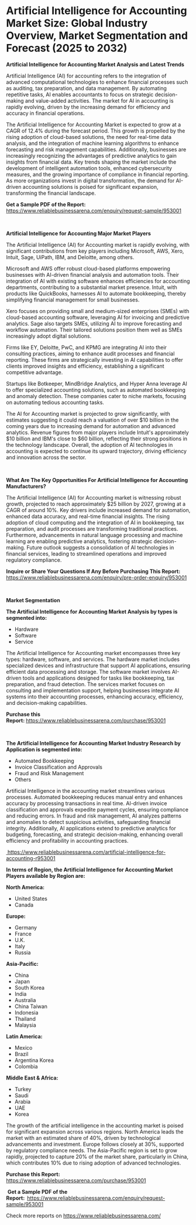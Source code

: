 <p><h1>Artificial Intelligence for Accounting Market Size: Global Industry Overview, Market Segmentation and Forecast (2025 to 2032)</h1></p><p><strong>Artificial Intelligence for Accounting Market Analysis and Latest Trends</strong></p>
<p><p>Artificial Intelligence (AI) for accounting refers to the integration of advanced computational technologies to enhance financial processes such as auditing, tax preparation, and data management. By automating repetitive tasks, AI enables accountants to focus on strategic decision-making and value-added activities. The market for AI in accounting is rapidly evolving, driven by the increasing demand for efficiency and accuracy in financial operations.</p><p>The Artificial Intelligence for Accounting Market is expected to grow at a CAGR of 12.4% during the forecast period. This growth is propelled by the rising adoption of cloud-based solutions, the need for real-time data analysis, and the integration of machine learning algorithms to enhance forecasting and risk management capabilities. Additionally, businesses are increasingly recognizing the advantages of predictive analytics to gain insights from financial data. Key trends shaping the market include the development of intelligent automation tools, enhanced cybersecurity measures, and the growing importance of compliance in financial reporting. As more organizations invest in digital transformation, the demand for AI-driven accounting solutions is poised for significant expansion, transforming the financial landscape.</p></p>
<p><strong>Get a Sample PDF of the Report:&nbsp;</strong> <a href="https://www.reliablebusinessarena.com/enquiry/request-sample/953001?utm_campaign=2793&utm_medium=2&utm_source=Github&utm_content=ia&utm_term=07032025&utm_id=artificial-intelligence-for-accounting">https://www.reliablebusinessarena.com/enquiry/request-sample/953001</a></p>
<p>&nbsp;</p>
<p><strong>Artificial Intelligence for Accounting Major Market Players</strong></p>
<p><p>The Artificial Intelligence (AI) for Accounting market is rapidly evolving, with significant contributions from key players including Microsoft, AWS, Xero, Intuit, Sage, UiPath, IBM, and Deloitte, among others. </p><p>Microsoft and AWS offer robust cloud-based platforms empowering businesses with AI-driven financial analysis and automation tools. Their integration of AI with existing software enhances efficiencies for accounting departments, contributing to a substantial market presence. Intuit, with products like QuickBooks, harnesses AI to automate bookkeeping, thereby simplifying financial management for small businesses. </p><p>Xero focuses on providing small and medium-sized enterprises (SMEs) with cloud-based accounting software, leveraging AI for invoicing and predictive analytics. Sage also targets SMEs, utilizing AI to improve forecasting and workflow automation. Their tailored solutions position them well as SMEs increasingly adopt digital solutions.</p><p>Firms like EY, Deloitte, PwC, and KPMG are integrating AI into their consulting practices, aiming to enhance audit processes and financial reporting. These firms are strategically investing in AI capabilities to offer clients improved insights and efficiency, establishing a significant competitive advantage.</p><p>Startups like Botkeeper, MindBridge Analytics, and Hyper Anna leverage AI to offer specialized accounting solutions, such as automated bookkeeping and anomaly detection. These companies cater to niche markets, focusing on automating tedious accounting tasks.</p><p>The AI for Accounting market is projected to grow significantly, with estimates suggesting it could reach a valuation of over $10 billion in the coming years due to increasing demand for automation and advanced analytics. Revenue figures from major players include Intuit's approximately $10 billion and IBM's close to $60 billion, reflecting their strong positions in the technology landscape. Overall, the adoption of AI technologies in accounting is expected to continue its upward trajectory, driving efficiency and innovation across the sector.</p></p>
<p>&nbsp;</p>
<p><strong>What Are The Key Opportunities For Artificial Intelligence for Accounting Manufacturers?</strong></p>
<p><p>The Artificial Intelligence (AI) for Accounting market is witnessing robust growth, projected to reach approximately $25 billion by 2027, growing at a CAGR of around 10%. Key drivers include increased demand for automation, enhanced data accuracy, and real-time financial insights. The rising adoption of cloud computing and the integration of AI in bookkeeping, tax preparation, and audit processes are transforming traditional practices. Furthermore, advancements in natural language processing and machine learning are enabling predictive analytics, fostering strategic decision-making. Future outlook suggests a consolidation of AI technologies in financial services, leading to streamlined operations and improved regulatory compliance.</p></p>
<p><strong>Inquire or Share Your Questions If Any Before Purchasing This Report:</strong> <a href="https://www.reliablebusinessarena.com/enquiry/pre-order-enquiry/953001?utm_campaign=2793&utm_medium=2&utm_source=Github&utm_content=ia&utm_term=07032025&utm_id=artificial-intelligence-for-accounting">https://www.reliablebusinessarena.com/enquiry/pre-order-enquiry/953001</a></p>
<p>&nbsp;</p>
<p><strong>Market Segmentation</strong></p>
<p><strong>The Artificial Intelligence for Accounting Market Analysis by types is segmented into:</strong></p>
<p><ul><li>Hardware</li><li>Software</li><li>Service</li></ul></p>
<p><p>The Artificial Intelligence for Accounting market encompasses three key types: hardware, software, and services. The hardware market includes specialized devices and infrastructure that support AI applications, ensuring efficient data processing and storage. The software market involves AI-driven tools and applications designed for tasks like bookkeeping, tax preparation, and fraud detection. The services market focuses on consulting and implementation support, helping businesses integrate AI systems into their accounting processes, enhancing accuracy, efficiency, and decision-making capabilities.</p></p>
<p><strong>Purchase this Report:&nbsp;</strong><a href="https://www.reliablebusinessarena.com/purchase/953001?utm_campaign=2793&utm_medium=2&utm_source=Github&utm_content=ia&utm_term=07032025&utm_id=artificial-intelligence-for-accounting">https://www.reliablebusinessarena.com/purchase/953001</a></p>
<p>&nbsp;</p>
<p><strong>The Artificial Intelligence for Accounting Market Industry Research by Application is segmented into:</strong></p>
<p><ul><li>Automated Bookkeeping</li><li>Invoice Classification and Approvals</li><li>Fraud and Risk Management</li><li>Others</li></ul></p>
<p><p>Artificial Intelligence in the accounting market streamlines various processes. Automated bookkeeping reduces manual entry and enhances accuracy by processing transactions in real time. AI-driven invoice classification and approvals expedite payment cycles, ensuring compliance and reducing errors. In fraud and risk management, AI analyzes patterns and anomalies to detect suspicious activities, safeguarding financial integrity. Additionally, AI applications extend to predictive analytics for budgeting, forecasting, and strategic decision-making, enhancing overall efficiency and profitability in accounting practices.</p></p>
<p><a href="https://www.reliablebusinessarena.com/artificial-intelligence-for-accounting-r953001?utm_campaign=2793&utm_medium=2&utm_source=Github&utm_content=ia&utm_term=07032025&utm_id=artificial-intelligence-for-accounting">&nbsp;https://www.reliablebusinessarena.com/artificial-intelligence-for-accounting-r953001</a></p>
<p><strong>In terms of Region, the Artificial Intelligence for Accounting Market Players available by Region are:</strong></p>
<p>
    <p> <strong> North America: </strong>
        <ul>
            <li>United States</li>
            <li>Canada</li>
        </ul>
        </p> 
    <p> <strong> Europe: </strong>
        <ul>
            <li>Germany</li>
            <li>France</li>
            <li>U.K.</li>
            <li>Italy</li>
            <li>Russia</li>
        </ul>
        </p> 
    <p> <strong> Asia-Pacific: </strong>
        <ul>
            <li>China</li>
            <li>Japan</li>
            <li>South Korea</li>
            <li>India</li>
            <li>Australia</li>
            <li>China Taiwan</li>
            <li>Indonesia</li>
            <li>Thailand</li>
            <li>Malaysia</li>
        </ul>
        </p> 
    <p> <strong> Latin America: </strong>
        <ul>
            <li>Mexico</li>
            <li>Brazil</li>
            <li>Argentina Korea</li>
            <li>Colombia</li>
        </ul>
        </p> 
    <p> <strong> Middle East & Africa: </strong>
        <ul>
            <li>Turkey</li>
            <li>Saudi</li>
            <li>Arabia</li>
            <li>UAE</li>
            <li>Korea</li>
        </ul>
    </p>
    </p>
<p><p>The growth of the artificial intelligence in the accounting market is poised for significant expansion across various regions. North America leads the market with an estimated share of 40%, driven by technological advancements and investment. Europe follows closely at 30%, supported by regulatory compliance needs. The Asia-Pacific region is set to grow rapidly, projected to capture 20% of the market share, particularly in China, which contributes 10% due to rising adoption of advanced technologies.</p></p>
<p><strong>Purchase this Report: </strong><a href="https://www.reliablebusinessarena.com/purchase/953001?utm_campaign=2793&utm_medium=2&utm_source=Github&utm_content=ia&utm_term=07032025&utm_id=artificial-intelligence-for-accounting">https://www.reliablebusinessarena.com/purchase/953001</a></p>
<p>&nbsp;<strong>Get a Sample PDF of the Report:&nbsp;&nbsp;</strong><a href="https://www.reliablebusinessarena.com/enquiry/request-sample/953001?utm_campaign=2793&utm_medium=2&utm_source=Github&utm_content=ia&utm_term=07032025&utm_id=artificial-intelligence-for-accounting">https://www.reliablebusinessarena.com/enquiry/request-sample/953001</a></p>
<p><strong></strong></p>
<p>Check more reports on <a href="https://www.reliablebusinessarena.com/?utm_campaign=2793&utm_medium=2&utm_source=Github&utm_content=ia&utm_term=07032025&utm_id=artificial-intelligence-for-accounting">https://www.reliablebusinessarena.com/</a></p>
